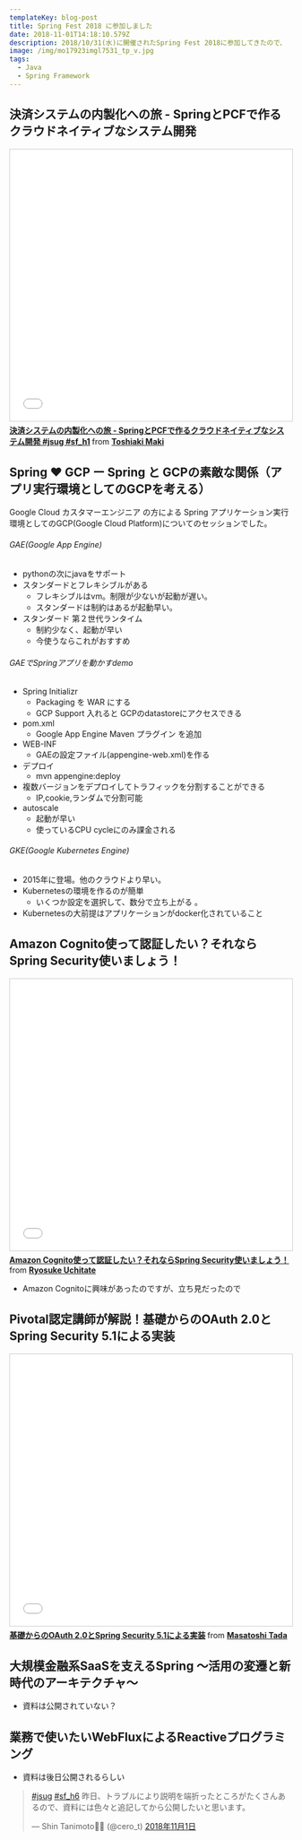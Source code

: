 ```yaml
---
templateKey: blog-post
title: Spring Fest 2018 に参加しました
date: 2018-11-01T14:18:10.579Z
description: 2018/10/31(水)に開催されたSpring Fest 2018に参加してきたので、
image: /img/mo17923imgl7531_tp_v.jpg
tags:
  - Java
  - Spring Framework
---
```

## 決済システムの内製化への旅 - SpringとPCFで作るクラウドネイティブなシステム開発

<iframe src="//www.slideshare.net/slideshow/embed_code/key/dmcfSdQTKVO4YJ" width="595" height="485" frameborder="0" marginwidth="0" marginheight="0" scrolling="no" style="border:1px solid #CCC; border-width:1px; margin-bottom:5px; max-width: 100%;" allowfullscreen> </iframe> <div style="margin-bottom:5px"> <strong> <a href="//www.slideshare.net/makingx/springpcf-jsug-sfh1" title="決済システムの内製化への旅 - SpringとPCFで作るクラウドネイティブなシステム開発 #jsug #sf_h1" target="_blank">決済システムの内製化への旅 - SpringとPCFで作るクラウドネイティブなシステム開発 #jsug #sf_h1</a> </strong> from <strong><a href="https://www.slideshare.net/makingx" target="_blank">Toshiaki Maki</a></strong> </div>

## Spring ♥ GCP ー Spring と GCPの素敵な関係（アプリ実行環境としてのGCPを考える）

Google Cloud カスタマーエンジニア の方による Spring アプリケーション実行環境としてのGCP(Google Cloud Platform)についてのセッションでした。

###### GAE(Google App Engine)
* pythonの次にjavaをサポート
* スタンダードとフレキシブルがある
  * フレキシブルはvm。制限が少ないが起動が遅い。
  * スタンダードは制約はあるが起動早い。
* スタンダード 第２世代ランタイム
  * 制約少なく、起動が早い
  * 今使うならこれがおすすめ

###### GAEでSpringアプリを動かすdemo
* Spring Initializr
  * Packaging を WAR にする
  * GCP Support 入れると GCPのdatastoreにアクセスできる
* pom.xml
  * Google App Engine Maven プラグイン を追加
* WEB-INF
  * GAEの設定ファイル(appengine-web.xml)を作る
* デプロイ
  * mvn appengine:deploy
* 複数バージョンをデプロイしてトラフィックを分割することができる
  * IP,cookie,ランダムで分割可能
* autoscale 
  * 起動が早い
  * 使っているCPU cycleにのみ課金される

###### GKE(Google Kubernetes Engine)
* 2015年に登場。他のクラウドより早い。
* Kubernetesの環境を作るのが簡単
  * いくつか設定を選択して、数分で立ち上がる。
* Kubernetesの大前提はアプリケーションがdocker化されていること


## Amazon Cognito使って認証したい？それならSpring Security使いましょう！

<iframe src="//www.slideshare.net/slideshow/embed_code/key/YFLUuK6Rvrq6z" width="595" height="485" frameborder="0" marginwidth="0" marginheight="0" scrolling="no" style="border:1px solid #CCC; border-width:1px; margin-bottom:5px; max-width: 100%;" allowfullscreen> </iframe> <div style="margin-bottom:5px"> <strong> <a href="//www.slideshare.net/RyosukeUchitate/amazon-cognitospring-security" title="Amazon Cognito使って認証したい？それならSpring Security使いましょう！" target="_blank">Amazon Cognito使って認証したい？それならSpring Security使いましょう！</a> </strong> from <strong><a href="https://www.slideshare.net/RyosukeUchitate" target="_blank">Ryosuke Uchitate</a></strong> </div>

* Amazon Cognitoに興味があったのですが、立ち見だったので

## Pivotal認定講師が解説！基礎からのOAuth 2.0とSpring Security 5.1による実装

<iframe src="//www.slideshare.net/slideshow/embed_code/key/oOCIFtf4qthmDB" width="595" height="485" frameborder="0" marginwidth="0" marginheight="0" scrolling="no" style="border:1px solid #CCC; border-width:1px; margin-bottom:5px; max-width: 100%;" allowfullscreen> </iframe> <div style="margin-bottom:5px"> <strong> <a href="//www.slideshare.net/masatoshitada7/oauth-20spring-security-51-121418814" title="基礎からのOAuth 2.0とSpring Security 5.1による実装" target="_blank">基礎からのOAuth 2.0とSpring Security 5.1による実装</a> </strong> from <strong><a href="https://www.slideshare.net/masatoshitada7" target="_blank">Masatoshi Tada</a></strong> </div>

## 大規模金融系SaaSを支えるSpring ～活用の変遷と新時代のアーキテクチャ～

* 資料は公開されていない？

## 業務で使いたいWebFluxによるReactiveプログラミング

* 資料は後日公開されるらしい
<blockquote class="twitter-tweet" data-lang="ja"><p lang="ja" dir="ltr"><a href="https://twitter.com/hashtag/jsug?src=hash&amp;ref_src=twsrc%5Etfw">#jsug</a> <a href="https://twitter.com/hashtag/sf_h6?src=hash&amp;ref_src=twsrc%5Etfw">#sf_h6</a> 昨日、トラブルにより説明を端折ったところがたくさんあるので、資料には色々と追記してから公開したいと思います。</p>&mdash; Shin Tanimoto🦊🤘 (@cero_t) <a href="https://twitter.com/cero_t/status/1057834350501257216?ref_src=twsrc%5Etfw">2018年11月1日</a></blockquote>
<script async src="https://platform.twitter.com/widgets.js" charset="utf-8"></script>

